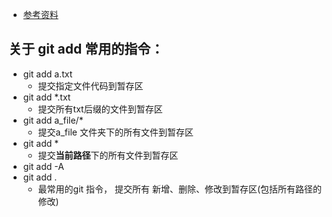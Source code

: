* [参考资料](https://git-scm.com/docs/git-add)

## 关于 git add 常用的指令： 
* git add a.txt
	* 提交指定文件代码到暂存区
* git add *.txt
	* 提交所有txt后缀的文件到暂存区
* git add a_file/*
	* 提交a_file 文件夹下的所有文件到暂存区
* git add *
	* 提交**当前路径**下的所有文件到暂存区
* git add -A
* git add .
	* 最常用的git 指令， 提交所有 新增、删除、修改到暂存区(包括所有路径的修改)
